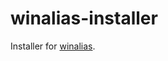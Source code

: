 # winalias-installer

Installer for [winalias](https://github.com/AnotherPillow/winalias-installer).